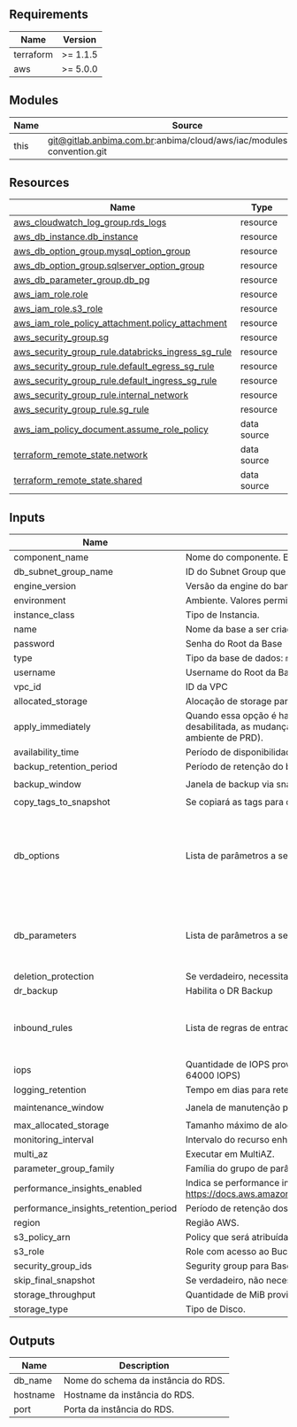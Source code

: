 <!-- BEGIN_TF_DOCS -->
## Requirements

| Name | Version |
|------|---------|
| terraform | >= 1.1.5 |
| aws | >= 5.0.0 |

## Modules

| Name | Source | Version |
|------|--------|---------|
| this | git@gitlab.anbima.com.br:anbima/cloud/aws/iac/modules/naming-convention.git | main |

## Resources

| Name | Type |
|------|------|
| [aws_cloudwatch_log_group.rds_logs](https://registry.terraform.io/providers/hashicorp/aws/latest/docs/resources/cloudwatch_log_group) | resource |
| [aws_db_instance.db_instance](https://registry.terraform.io/providers/hashicorp/aws/latest/docs/resources/db_instance) | resource |
| [aws_db_option_group.mysql_option_group](https://registry.terraform.io/providers/hashicorp/aws/latest/docs/resources/db_option_group) | resource |
| [aws_db_option_group.sqlserver_option_group](https://registry.terraform.io/providers/hashicorp/aws/latest/docs/resources/db_option_group) | resource |
| [aws_db_parameter_group.db_pg](https://registry.terraform.io/providers/hashicorp/aws/latest/docs/resources/db_parameter_group) | resource |
| [aws_iam_role.role](https://registry.terraform.io/providers/hashicorp/aws/latest/docs/resources/iam_role) | resource |
| [aws_iam_role.s3_role](https://registry.terraform.io/providers/hashicorp/aws/latest/docs/resources/iam_role) | resource |
| [aws_iam_role_policy_attachment.policy_attachment](https://registry.terraform.io/providers/hashicorp/aws/latest/docs/resources/iam_role_policy_attachment) | resource |
| [aws_security_group.sg](https://registry.terraform.io/providers/hashicorp/aws/latest/docs/resources/security_group) | resource |
| [aws_security_group_rule.databricks_ingress_sg_rule](https://registry.terraform.io/providers/hashicorp/aws/latest/docs/resources/security_group_rule) | resource |
| [aws_security_group_rule.default_egress_sg_rule](https://registry.terraform.io/providers/hashicorp/aws/latest/docs/resources/security_group_rule) | resource |
| [aws_security_group_rule.default_ingress_sg_rule](https://registry.terraform.io/providers/hashicorp/aws/latest/docs/resources/security_group_rule) | resource |
| [aws_security_group_rule.internal_network](https://registry.terraform.io/providers/hashicorp/aws/latest/docs/resources/security_group_rule) | resource |
| [aws_security_group_rule.sg_rule](https://registry.terraform.io/providers/hashicorp/aws/latest/docs/resources/security_group_rule) | resource |
| [aws_iam_policy_document.assume_role_policy](https://registry.terraform.io/providers/hashicorp/aws/latest/docs/data-sources/iam_policy_document) | data source |
| [terraform_remote_state.network](https://registry.terraform.io/providers/hashicorp/terraform/latest/docs/data-sources/remote_state) | data source |
| [terraform_remote_state.shared](https://registry.terraform.io/providers/hashicorp/terraform/latest/docs/data-sources/remote_state) | data source |

## Inputs

| Name | Description | Type | Default | Required |
|------|-------------|------|---------|:--------:|
| component\_name | Nome do componente. Exemplo: `SSM`, `GAO`, `FUNDOS`, `CORP`, `SHARED` | `string` | n/a | yes |
| db\_subnet\_group\_name | ID do Subnet Group que será utilizado pela instância | `string` | n/a | yes |
| engine\_version | Versão da engine do banco | `string` | n/a | yes |
| environment | Ambiente. Valores permitidos: `dev`, `cer`, `hml` , `prd`, `shared`, `sandbox` | `string` | n/a | yes |
| instance\_class | Tipo de Instancia. | `string` | n/a | yes |
| name | Nome da base a ser criada. | `string` | n/a | yes |
| password | Senha do Root da Base | `string` | n/a | yes |
| type | Tipo da base de dados: `mysql`, `postgresql`, `mssql-ex`, `mssql-se`, `mssql-web` | `string` | n/a | yes |
| username | Username do Root da Base. | `string` | n/a | yes |
| vpc\_id | ID da VPC | `string` | n/a | yes |
| allocated\_storage | Alocação de storage para a instância do banco | `number` | `20` | no |
| apply\_immediately | Quando essa opção é habilitada para `true`, todas as mudanças no RDS ocorrem **imediatamente** . Caso fique desabilitada, as mudanças solicitadas ocorrerão na próxima janela de manutenção (Recomendado para ambiente de PRD). | `bool` | `false` | no |
| availability\_time | Período de disponibilidade do serviço: `12/5`, `12/7`, `18/5`, `18/7`, `24/5`, `24/7`. | `string` | `"24/7"` | no |
| backup\_retention\_period | Período de retenção do backup via snapshot. | `number` | `7` | no |
| backup\_window | Janela de backup via snapshot. | `string` | `"07:00-09:00"` | no |
| copy\_tags\_to\_snapshot | Se copiará as tags para os snapshots ou não. | `bool` | `true` | no |
| db\_options | Lista de parâmetros a serem configurados no parameter group. | <pre>map(object({<br>    port = number<br>    option_settings = list(object({<br>      name  = string<br>      value = string<br>    }))<br>  }))</pre> | `{}` | no |
| db\_parameters | Lista de parâmetros a serem configurados no parameter group. | <pre>list(object({<br>    name         = string<br>    value        = string<br>    apply_method = string<br>  }))</pre> | `[]` | no |
| deletion\_protection | Se verdadeiro, necessita desabilitar no console a proteção contra exclusão acidental. | `string` | `false` | no |
| dr\_backup | Habilita o DR Backup | `bool` | `false` | no |
| inbound\_rules | Lista de regras de entrada para liberação de IPs. | <pre>list(object({<br>    description = string,<br>    cidr_blocks = list(string)<br>  }))</pre> | `[]` | no |
| iops | Quantidade de IOPS provisionados. Valores aceitos: SQLServer (3000–16000 IOPS) - Demais (12000–64000 IOPS) | `number` | `null` | no |
| logging\_retention | Tempo em dias para retenção de logs no CloudWatch. | `number` | `14` | no |
| maintenance\_window | Janela de manutenção para implementação de atualizações, por exemplo. | `string` | `"sun:04:00-sun:04:30"` | no |
| max\_allocated\_storage | Tamanho máximo de alocação de storage para a instância do banco | `number` | `null` | no |
| monitoring\_interval | Intervalo do recurso enhanced monitoring. | `number` | `30` | no |
| multi\_az | Executar em MultiAZ. | `bool` | `false` | no |
| parameter\_group\_family | Família do grupo de parâmetros do banco de dados. | `string` | `""` | no |
| performance\_insights\_enabled | Indica se performance insights será ativado ou não. Atenção para o suporte desse recurso no MySQL: https://docs.aws.amazon.com/AmazonRDS/latest/AuroraUserGuide/USER_PerfInsights.Overview.Engines.html | `bool` | `true` | no |
| performance\_insights\_retention\_period | Período de retenção dos dados do Performance Insights. | `number` | `7` | no |
| region | Região AWS. | `string` | `"us-east-1"` | no |
| s3\_policy\_arn | Policy que será atribuída à role do RDS SQL Server. Obrigatório caso seja criado um RDS SQL Server. | `string` | `null` | no |
| s3\_role | Role com acesso ao Bucket S3 que será usado para backup/restore instâncias SQL Server | `string` | `null` | no |
| security\_group\_ids | Segurity group para Base. | `set(string)` | `null` | no |
| skip\_final\_snapshot | Se verdadeiro, não necessita de snapshot final para destruir o banco de dados. | `bool` | `false` | no |
| storage\_throughput | Quantidade de MiB provisionados. Valores aceitos: SQLServer (125–1000 MiB/s) - Demais (500–4000 MiB/s) | `number` | `null` | no |
| storage\_type | Tipo de Disco. | `string` | `"gp2"` | no |

## Outputs

| Name | Description |
|------|-------------|
| db\_name | Nome do schema da instância do RDS. |
| hostname | Hostname da instância do RDS. |
| port | Porta da instância do RDS. |
<!-- END_TF_DOCS -->